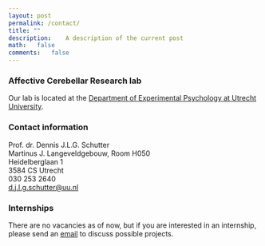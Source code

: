 ```yaml
---
layout: post
permalink: /contact/
title: ""
description:	A description of the current post
math:	false
comments:	false
---
```

### Affective Cerebellar Research lab
Our lab is located at the [Department of Experimental Psychology at Utrecht University](https://www.uu.nl/en/organisation/experimental-psychology).

### Contact information
Prof. dr. Dennis J.L.G. Schutter  
Martinus J. Langeveldgebouw, Room H050  
Heidelberglaan 1  
3584 CS Utrecht  
<i class="fas fa-phone"></i> 030 253 2640  
<i class='fas fa-envelope'></i> d.j.l.g.schutter@uu.nl  


### Internships
There are no vacancies as of now, but if you are interested in an internship, please send an [email](mailto:d.j.l.g.schutter@uu.com) to discuss possible projects.


<!--<a href="mailto:d.j.l.g.schutter@uu.com">Email Us</a>  
-->
